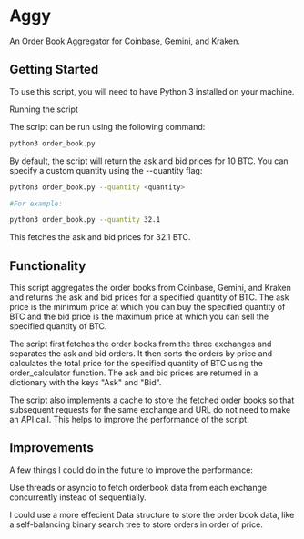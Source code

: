 # Aggy

An Order Book Aggregator for Coinbase, Gemini, and Kraken.

## Getting Started

To use this script, you will need to have Python 3 installed on your machine.

Running the script

The script can be run using the following command:

```bash
python3 order_book.py
```
By default, the script will return the ask and bid prices for 10 BTC. You can specify a custom quantity using the --quantity flag:

```bash
python3 order_book.py --quantity <quantity>

#For example:

python3 order_book.py --quantity 32.1
```
This fetches the ask and bid prices for 32.1 BTC.

## Functionality

This script aggregates the order books from Coinbase, Gemini, and Kraken and returns the ask and bid prices for a specified quantity of BTC. The ask price is the minimum price at which you can buy the specified quantity of BTC and the bid price is the maximum price at which you can sell the specified quantity of BTC.

The script first fetches the order books from the three exchanges and separates the ask and bid orders. It then sorts the orders by price and calculates the total price for the specified quantity of BTC using the order_calculator function. The ask and bid prices are returned in a dictionary with the keys "Ask" and "Bid".

The script also implements a cache to store the fetched order books so that subsequent requests for the same exchange and URL do not need to make an API call. This helps to improve the performance of the script.

## Improvements
A few things I could do in the future to improve the performance:

Use threads or asyncio to fetch orderbook data from each exchange concurrently instead of sequentially.

I could use a more effecient Data structure to store the order book data, like a self-balancing binary search tree to store orders in order of price.
